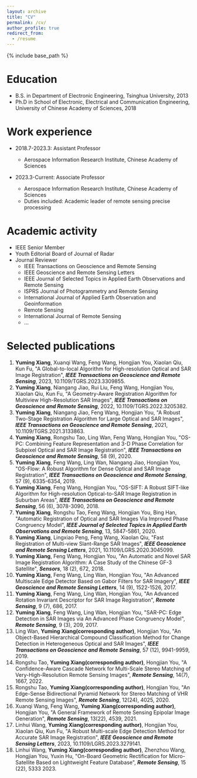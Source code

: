 ```yaml
---
layout: archive
title: "CV"
permalink: /cv/
author_profile: true
redirect_from:
  - /resume
---
```


{% include base_path %}

Education
======
* B.S. in Department of Electronic Engineering, Tsinghua University, 2013
* Ph.D in School of Electronic, Electrical and Communication Engineering, University of Chinese Academy of Sciences, 2018

Work experience
======
* 2018.7-2023.3: Assistant Professor
  * Aerospace Information Research Institute, Chinese Academy of Sciences

* 2023.3-Current: Associate Professor
  * Aerospace Information Research Institute, Chinese Academy of Sciences
  * Duties included: Academic leader of remote sensing precise processing
  
Academic activity
======
* IEEE Senior Member
* Youth Editorial Board of Journal of Radar
* Journal Reviewer
  * IEEE Transactions on Geoscience and Remote Sensing
  * IEEE Geoscience and Remote Sensing Letters
  * IEEE Journal of Selected Topics in Applied Earth Observations and Remote Sensing
  * ISPRS Journal of Photogrammetry and Remote Sensing
  * International Journal of Applied Earth Observation and Geoinformation
  * Remote Sensing
  * International Journal of Remote Sensing
  * ...

Selected publications
======
1.	**Yuming Xiang**, Xuanqi Wang, Feng Wang, Hongjian You, Xiaolan Qiu, Kun Fu, "A Global-to-local Algorithm for High-resolution Optical and SAR Image Registration", _**IEEE Transactions on Geoscience and Remote Sensing**_, 2023, 10.1109/TGRS.2023.3309855.
2.	**Yuming Xiang**, Niangang Jiao, Rui Liu, Feng Wang, Hongjian You, Xiaolan Qiu, Kun Fu, "A Geometry-Aware Registration Algorithm for Multiview High-Resolution SAR Images", _**IEEE Transactions on Geoscience and Remote Sensing**_, 2022, 10.1109/TGRS.2022.3205382.
3.	**Yuming Xiang**, Niangang Jiao, Feng Wang, Hongjian You, "A Robust Two-Stage Registration Algorithm for Large Optical and SAR Images", _**IEEE Transactions on Geoscience and Remote Sensing**_, 2021, 10.1109/TGRS.2021.3133863.
4.	**Yuming Xiang**, Rongshu Tao, Ling Wan, Feng Wang, Hongjian You, "OS-PC: Combining Feature Representation and 3-D Phase Correlation for Subpixel Optical and SAR Image Registration", _**IEEE Transactions on Geoscience and Remote Sensing**_, 58 (9), 2020. 
5.	**Yuming Xiang**, Feng Wang, Ling Wan, Niangang Jiao, Hongjian You, "OS-Flow: A Robust Algorithm for Dense Optical and SAR Image Registration", _**IEEE Transactions on Geoscience and Remote Sensing**_, 57 (9), 6335-6354, 2019.
6.	**Yuming Xiang**, Feng Wang, Hongjian You, "OS-SIFT: A Robust SIFT-like Algorithm for High-resolution Optical-to-SAR Image Registration in Suburban Areas", _**IEEE Transactions on Geoscience and Remote Sensing**_, 56 (6), 3078-3090, 2018. 
8.	**Yuming Xiang**, Rongshu Tao, Feng Wang, Hongjian You, Bing Han, "Automatic Registration of Optical and SAR Images Via Improved Phase Congruency Model", _**IEEE Journal of Selected Topics in Applied Earth Observations and Remote Sensing**_, 13, 5847-5861, 2020.
9.	**Yuming Xiang**, Lingxiao Peng, Feng Wang, Xiaolan Qiu, "Fast Registration of Multi-view Slant-Range SAR Images", _**IEEE Geoscience and Remote Sensing Letters**_, 2021, 10.1109/LGRS.2020.3045099.
10.	**Yuming Xiang**, Feng Wang, Hongjian You, "An Automatic and Novel SAR Image Registration Algorithm: A Case Study of the Chinese GF-3 Satellite", _**Sensors**_, 18 (2), 672, 2018.
11.	**Yuming Xiang**, Feng Wang, Ling Wan, Hongjian You, "An Advanced Multiscale Edge Detector Based on Gabor Filters for SAR Imagery", _**IEEE Geoscience and Remote Sensing Letters**_, 14 (9), 1522-1526, 2017.
12.	**Yuming Xiang**, Feng Wang, Ling Wan, Hongjian You, "An Advanced Rotation Invariant Descriptor for SAR Image Registration", _**Remote Sensing**_, 9 (7), 686, 2017.
13.	**Yuming Xiang**, Feng Wang, Ling Wan, Hongjian You, "SAR-PC: Edge Detection in SAR Images via An Advanced Phase Congruency Model", _**Remote Sensing**_, 9 (3), 209, 2017.
14.	Ling Wan, **Yuming Xiang(corresponding author)**, Hongjian You, "An Object-Based Hierarchical Compound Classification Method for Change Detection in Heterogeneous Optical and SAR Images", _**IEEE Transactions on Geoscience and Remote Sensing**_, 57 (12), 9941-9959, 2019.
15.	Rongshu Tao, **Yuming Xiang(corresponding author)**, Hongjian You, "A Confidence-Aware Cascade Network for Multi-Scale Stereo Matching of Very-High-Resolution Remote Sensing Images", _**Remote Sensing**_, 14(7), 1667, 2022.
16.	Rongshu Tao, **Yuming Xiang(corresponding author)**, Hongjian You, "An Edge-Sense Bidirectional Pyramid Network for Stereo Matching of VHR Remote Sensing Images", _**Remote Sensing**_, 12(24), 4025, 2020.
17.	Xuanqi Wang, Feng Wang, **Yuming Xiang(corresponding author)**, Hongjian You, "A General Framework of Remote Sensing Epipolar Image Generation", _**Remote Sensing**_, 13(22), 4539, 2021.
18.	Linhui Wang, **Yuming Xiang(corresponding author)**, Hongjian You, Xiaolan Qiu, Kun Fu, "A Robust Multi-scale Edge Detection Method for Accurate SAR Image Registration", _**IEEE Geoscience and Remote Sensing Letters**_, 2023, 10.1109/LGRS.2023.3279141.
19.	Linhui Wang, **Yuming Xiang(corresponding author)**, Zhenzhou Wang, Hongjian You, Yuxin Hu, "On-Board Geometric Rectification for Micro-Satellite Based on Lightweight Feature Database", _**Remote Sensing**_, 15 (22), 5333 2023.

  
  

